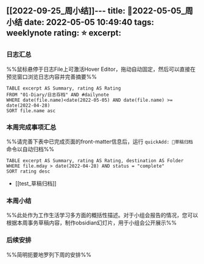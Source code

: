 [[2022-09-25_周小结]]---
title: 🥑2022-05-05_周小结
date: 2022-05-05 10:49:40
tags: weeklynote
rating: ⭐️
excerpt: 
---

### 日志汇总
%%鼠标悬停于日志File上可激活Hover Editor，拖动自动固定，然后可以直接在预览窗口浏览日志内容并完善摘要%%

```dataview
TABLE excerpt AS Summary, rating AS Rating
FROM "01-Diary/日志存档" AND #dailynote 
WHERE date(file.name)<date(2022-05-05) AND date(file.name) >= date(2022-04-28)
SORT file.name asc
```

### 本周完成事项汇总
%%请完善下表中已完成页面的front-matter信息后，运行 `quickAdd: 📒草稿归档` 命令以自动归档%%

```dataview
TABLE excerpt AS Summary, rating AS Rating, destination AS Folder
WHERE file.mday > date(2022-04-28) AND status = "complete"
SORT rating desc
```

- [[test_草稿归档]]

### 本周小结
%%此处作为工作生活学习多方面的概括性描述。对于小组会报告的情况，您可以根据本周事务草稿内容，制作obsidian幻灯片，用于小组会公开展示%%


### 后续安排
%%简明扼要地罗列下周的安排%%
